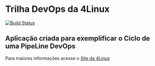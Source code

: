 # Trilha DevOps da 4Linux

<!-- Altere a Flag abaixo com sua URL do Travis -->
[![Build Status](https://www.travis-ci.org/GodLulaMolusco/DevOpsLab-HelloWorld.svg?branch=master)](https://www.travis-ci.org/GodLulaMolusco/DevOpsLab-HelloWorld)

## Aplicação criada para exemplificar o Ciclo de uma PipeLine DevOps


Para maiores informações acesse o [Site da 4Linux](https://www.4linux.com.br/cursos/devops)
